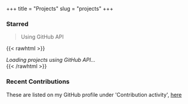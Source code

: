 +++
title = "Projects"
slug = "projects"
+++
### Starred

> Using GitHub API

{{< rawhtml >}}
<div id="github-projects"><i>Loading projects using GitHub API...</i></div>
<script async defer>
var element = document.getElementById("github-projects");

function Get(yourUrl){
    var Httpreq = new XMLHttpRequest(); // a new request
    Httpreq.open("GET",yourUrl,false);
    Httpreq.send(null);
    return Httpreq.responseText;          
}

var json_obj = JSON.parse(Get("https://gh-pinned-repos-5l2i19um3.vercel.app/?username=Hona"));

element.outerHTML = json_obj.map(function(x) { return "<p>" + "<strong>" + "<a href='" + x.link + "'>" + x.owner + "/" + x.repo + "</a>" + "</strong> - " + x.stars + " &#9734; - " + x.language + "<br />" + x.description + "</p>"})
    .reduce((acc, curr) => acc + curr);

</script>
{{< /rawhtml >}}

### Recent Contributions

These are listed on my GitHub profile under 'Contribution activity', [here](https://github.com/Hona)
